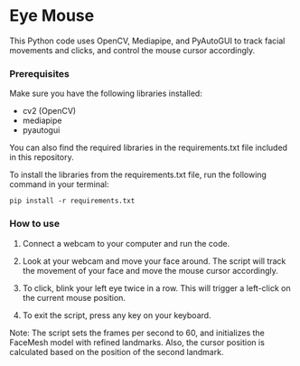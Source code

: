 # Eye Mouse
This Python code uses OpenCV, Mediapipe, and PyAutoGUI to track facial movements and clicks, and control the mouse cursor accordingly.

### Prerequisites
Make sure you have the following libraries installed:

* cv2 (OpenCV)
* mediapipe
* pyautogui

You can also find the required libraries in the requirements.txt file included in this repository.

To install the libraries from the requirements.txt file, run the following command in your terminal:
```
pip install -r requirements.txt
```

### How to use
1. Connect a webcam to your computer and run the code.

2. Look at your webcam and move your face around. The script will track the movement of your face and move the mouse cursor accordingly.

3. To click, blink your left eye twice in a row. This will trigger a left-click on the current mouse position.

4. To exit the script, press any key on your keyboard.

Note: The script sets the frames per second to 60, and initializes the FaceMesh model with refined landmarks. Also, the cursor position is calculated based on the position of the second landmark.